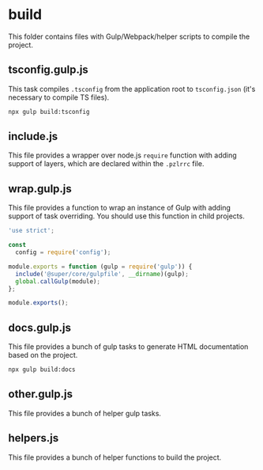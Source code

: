 # build

This folder contains files with Gulp/Webpack/helper scripts to compile the project.

## tsconfig.gulp.js

This task compiles `.tsconfig` from the application root to `tsconfig.json` (it's necessary to compile TS files).

```bash
npx gulp build:tsconfig
```

## include.js

This file provides a wrapper over node.js `require` function with adding support of layers, which are declared within the `.pzlrrc` file.

## wrap.gulp.js

This file provides a function to wrap an instance of Gulp with adding support of task overriding.
You should use this function in child projects.

```js
'use strict';

const
  config = require('config');

module.exports = function (gulp = require('gulp')) {
  include('@super/core/gulpfile', __dirname)(gulp);
  global.callGulp(module);
};

module.exports();
```

## docs.gulp.js

This file provides a bunch of gulp tasks to generate HTML documentation based on the project.

```bash
npx gulp build:docs
```

## other.gulp.js

This file provides a bunch of helper gulp tasks.

## helpers.js

This file provides a bunch of helper functions to build the project.
